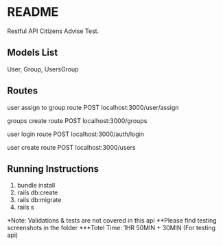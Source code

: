 # README

Restful API Citizens Advise Test.

## Models List
User,
Group,
UsersGroup

## Routes 
user assign to group route
POST localhost:3000/user/assign

groups create route
POST localhost:3000/groups

user login route
POST localhost:3000/auth/login

user create route
POST localhost:3000/users

## Running Instructions
1. bundle install
2. rails db:create
3. rails db:migrate
4. rails s

*Note: Validations & tests are not covered in this api
**Please find testing screenshots in the folder
***Totel Time: 1HR 50MIN + 30MIN (For testing api)

